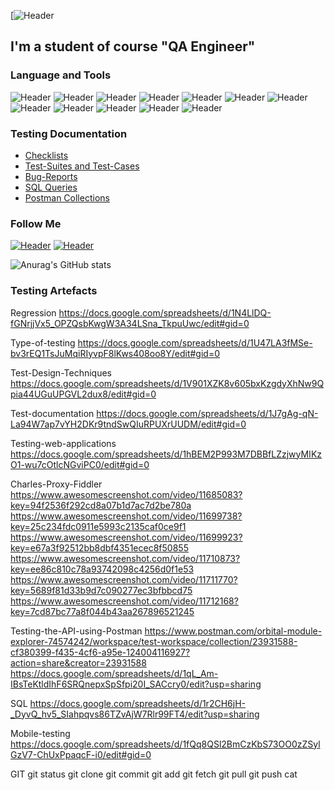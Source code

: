 [![Header](https://img.shields.io/badge/VITALINABELOVA-090909?style=for-the-badge&logo=charlesproxy&logoColor=8cc4d7)
## I'm a student of course "QA Engineer" 
### Language and Tools
![Header](https://img.shields.io/badge/Jira-090909?style=for-the-badge&logo=jira&logoColor=136be1)
![Header](https://img.shields.io/badge/Postman-090909?style=for-the-badge&logo=postman&logoColor=f76935)
![Header](https://img.shields.io/badge/Swagger-090909?style=for-the-badge&logo=swagger&logoColor=7ede2b)
![Header](https://img.shields.io/badge/Github-090909?style=for-the-badge&logo=github&logoColor=8cc4d7)
![Header](https://img.shields.io/badge/Figma-090909?style=for-the-badge&logo=figma&logoColor=7d5fa6)
![Header](https://img.shields.io/badge/MySQL-090909?style=for-the-badge&logo=mysql&logoColor=00618a)
![Header](https://img.shields.io/badge/DevTools-090909?style=for-the-badge&logo=googlechrome&logoColor=2674f2)
![Header](https://img.shields.io/badge/AndroidStudio-090909?style=for-the-badge&logo=androidstudio&logoColor=3ad07d)
![Header](https://img.shields.io/badge/Fiddler-090909?style=for-the-badge&logo=fiddler&logoColor=8cc4d7)
![Header](https://img.shields.io/badge/CharlesProxy-090909?style=for-the-badge&logo=charlesproxy&logoColor=8cc4d7)
![Header](https://img.shields.io/badge/Qase-090909?style=for-the-badge&logo=charlesproxy&logoColor=8cc4d7)
![Header](https://img.shields.io/badge/1C-090909?style=for-the-badge&logo=charlesproxy&logoColor=8cc4d7)

### Testing Documentation

- [Checklists](https://github.com/artichokeee/checklist)
- [Test-Suites and Test-Cases](https://github.com/artichokeee/test-cases)
- [Bug-Reports](https://github.com/artichokeee/bug-reports)
- [SQL Queries](https://github.com/artichokeee/SQL)
- [Postman Collections](https://github.com/artichokeee/postman)

### Follow Me
[![Header](https://img.shields.io/badge/Instagram-090909?style=for-the-badge&logo=instagram&logoColor=9939a3)](https://www.instagram.com/vitalinadubenok/)
[![Header](https://img.shields.io/badge/Linkedin-090909?style=for-the-badge&logo=linkedin&logoColor=0073b1)](https://https://www.linkedin.com/in/виталина-белова-1bb097ab/)

![Anurag's GitHub stats](https://github-readme-stats.vercel.app/api?username=vvitalina&show_icons=true&theme=radical)

### Testing Artefacts

Regression https://docs.google.com/spreadsheets/d/1N4LlDQ-fGNrjjVx5_OPZQsbKwgW3A34LSna_TkpuUwc/edit#gid=0

Type-of-testing https://docs.google.com/spreadsheets/d/1U47LA3fMSe-bv3rEQ1TsJuMqiRIyvpF8lKws408oo8Y/edit#gid=0

Test-Design-Techniques https://docs.google.com/spreadsheets/d/1V901XZK8v605bxKzgdyXhNw9Qpia44UGuUPGVL2dux8/edit#gid=0

Test-documentation https://docs.google.com/spreadsheets/d/1J7gAg-qN-La94W7ap7vYH2DKr9tndSwQIuRPUXrUUDM/edit#gid=0

Testing-web-applications https://docs.google.com/spreadsheets/d/1hBEM2P993M7DBBfLZzjwyMIKzO1-wu7cOtlcNGviPC0/edit#gid=0

Charles-Proxy-Fiddler https://www.awesomescreenshot.com/video/11685083?key=94f2536f292cd8a07b1d7ac7d2be780a 
https://www.awesomescreenshot.com/video/11699738?key=25c234fdc0911e5993c2135caf0ce9f1 
https://www.awesomescreenshot.com/video/11699923?key=e67a3f92512bb8dbf4351ecec8f50855
https://www.awesomescreenshot.com/video/11710873?key=ee86c810c78a93742098c4256d0f1e53
https://www.awesomescreenshot.com/video/11711770?key=5689f81d33b9d7c090277ec3bfbbcd75
https://www.awesomescreenshot.com/video/11712168?key=7cd87bc77a8f044b43aa267896521245

Testing-the-API-using-Postman https://www.postman.com/orbital-module-explorer-74574242/workspace/test-workspace/collection/23931588-cf380399-f435-4cf6-a95e-124004116927?action=share&creator=23931588
https://docs.google.com/spreadsheets/d/1qL_Am-IBsTeKtldIhF6SRQnepxSpSfpi20I_SACcry0/edit?usp=sharing

SQL https://docs.google.com/spreadsheets/d/1r2CH6jH-_DyvQ_hv5_SIahpqvs86TZvAjW7Rlr99FT4/edit?usp=sharing

Mobile-testing https://docs.google.com/spreadsheets/d/1fQq8QSl2BmCzKbS73OO0zZSylGzV7-ChUxPpaqcF-i0/edit#gid=0

GIT
git status
git clone
git commit
git add
git fetch
git pull
git push
cat
